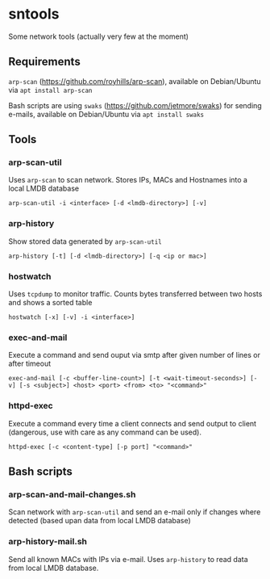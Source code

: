 # sntools

Some network tools (actually very few at the moment)



## Requirements

`arp-scan` (https://github.com/royhills/arp-scan),
available on Debian/Ubuntu via `apt install arp-scan`

Bash scripts are using `swaks` (https://github.com/jetmore/swaks) for sending e-mails,
available on Debian/Ubuntu via `apt install swaks`




## Tools

### arp-scan-util

Uses `arp-scan` to scan network. Stores IPs, MACs and Hostnames into a local LMDB database

    arp-scan-util -i <interface> [-d <lmdb-directory>] [-v]

### arp-history

Show stored data generated by `arp-scan-util`

    arp-history [-t] [-d <lmdb-directory>] [-q <ip or mac>]
    
### hostwatch

Uses `tcpdump` to monitor traffic. Counts bytes transferred between two hosts and shows a sorted table

    hostwatch [-x] [-v] -i <interface>]

### exec-and-mail

Execute a command and send ouput via smtp after given number of lines or after timeout

    exec-and-mail [-c <buffer-line-count>] [-t <wait-timeout-seconds>] [-v] [-s <subject>] <host> <port> <from> <to> "<command>"
    
### httpd-exec

Execute a command every time a client connects and send output to client (dangerous, use with care as any command can be used).

    httpd-exec [-c <content-type] [-p port] "<command>"


## Bash scripts

### arp-scan-and-mail-changes.sh

Scan network with `arp-scan-util` and send an e-mail only if changes where detected (based upan data from local LMDB database)

### arp-history-mail.sh

Send all known MACs with IPs via e-mail. Uses `arp-history` to read data from local LMDB database.
